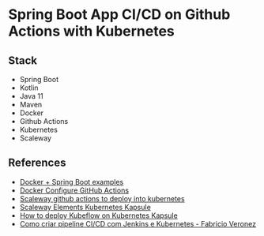 # Spring Boot App CI/CD on Github Actions with Kubernetes

## Stack

- Spring Boot
- Kotlin
- Java 11
- Maven  
- Docker
- Github Actions
- Kubernetes
- Scaleway

## References

- [Docker + Spring Boot examples](https://mkyong.com/docker/docker-spring-boot-examples/)
- [Docker Configure GitHub Actions](https://docs.docker.com/ci-cd/github-actions/)
- [Scaleway github actions to deploy into kubernetes](https://digitalsoba.com/kubernetes/scw-gh-actions/)
- [Scaleway Elements Kubernetes Kapsule](https://www.scaleway.com/en/docs/get-started-with-scaleway-kubernetes-kapsule/)
- [How to deploy Kubeflow on Kubernetes Kapsule](https://www.scaleway.com/en/docs/how-to-deploy-kubeflow-on-kubernetes-kapsule/#-Installing-kubectl-on-your-local-computer)
- [Como criar pipeline CI/CD com Jenkins e Kubernetes - Fabricio Veronez](https://www.youtube.com/watch?v=PxdsFL4NDfM)